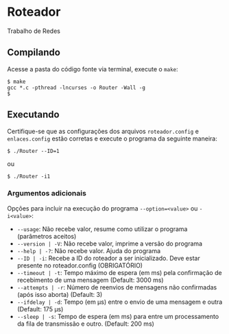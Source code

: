 # Roteador
Trabalho de Redes

## Compilando
Acesse a pasta do código fonte via terminal, execute o ```make```:
```
$ make
gcc *.c -pthread -lncurses -o Router -Wall -g
$
```

## Executando
Certifique-se que as configurações dos arquivos ```roteador.config``` e ```enlaces.config``` estão corretas e execute o programa da seguinte maneira:
```
$ ./Router --ID=1
```
ou
```
$ ./Router -i1
```

### Argumentos adicionais
Opções para incluir na execução do programa ```--option=<value>``` ou ```-i<value>```:
 * ```--usage```: Não recebe valor, resume como utilizar o programa (parâmetros aceitos)
 * ```--version | -V```: Não recebe valor, imprime a versão do programa
 * ```--help | -?```: Não recebe valor. Ajuda do programa
 * ```--ID | -i```: Recebe a ID do roteador a ser inicializado. Deve estar presente no roteador.config (OBRIGATÓRIO)
 * ```--timeout | -t```: Tempo máximo de espera (em ms) pela confirmação de recebimento de uma mensagem (Default: 3000 ms)
 * ```--attempts | -r```: Número de reenvios de mensagens não confirmadas (após isso aborta) (Default: 3)
 * ```--ifdelay | -d```: Tempo (em μs) entre o envio de uma mensagem e outra (Default: 175 μs)
 * ```--sleep | -s```: Tempo de espera (em ms) para entre um processamento da fila de transmissão e outro. (Default: 200 ms)
